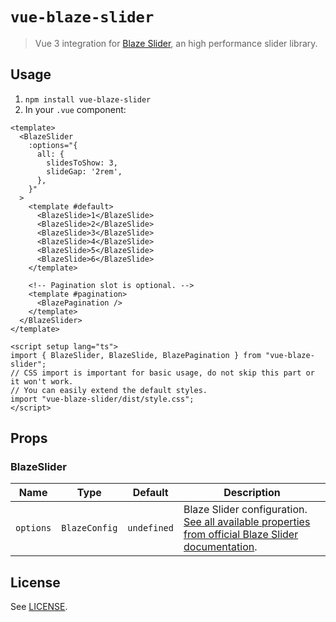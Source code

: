 # `vue-blaze-slider`

> Vue 3 integration for [Blaze Slider](https://blaze-slider.dev), an high performance slider library.

## Usage

1. `npm install vue-blaze-slider`
2. In your `.vue` component:

```vue
<template>
  <BlazeSlider
    :options="{
      all: {
        slidesToShow: 3,
        slideGap: '2rem',
      },
    }"
  >
    <template #default>
      <BlazeSlide>1</BlazeSlide>
      <BlazeSlide>2</BlazeSlide>
      <BlazeSlide>3</BlazeSlide>
      <BlazeSlide>4</BlazeSlide>
      <BlazeSlide>5</BlazeSlide>
      <BlazeSlide>6</BlazeSlide>
    </template>

    <!-- Pagination slot is optional. -->
    <template #pagination>
      <BlazePagination />
    </template>
  </BlazeSlider>
</template>

<script setup lang="ts">
import { BlazeSlider, BlazeSlide, BlazePagination } from "vue-blaze-slider";
// CSS import is important for basic usage, do not skip this part or it won't work.
// You can easily extend the default styles.
import "vue-blaze-slider/dist/style.css";
</script>
```

## Props

### BlazeSlider

| Name | Type | Default | Description |
| ---- | ---- | ------- | ----------- |
| `options` | `BlazeConfig` | `undefined` | Blaze Slider configuration. [See all available properties from official Blaze Slider documentation](https://blaze-slider.dev/docs/api/BlazeConfig). |

## License

See [LICENSE](LICENSE).
